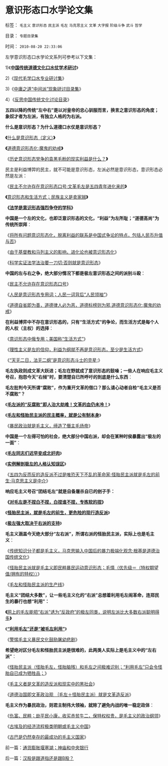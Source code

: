 # 意识形态口水学论文集

标签： `毛主义` `意识形态` `民主派` `毛左` `马克思主义` `文革` `大字报` `阶级斗争` `武斗` `哲学` 

目录： `专题目录集`

时间： `2010-08-20 22:33:06`

左学意识形态口水学论文系列可参考以下文集：

1)《[**中国传统道德文化口水仗学术研讨**](../../../2010/8/6/道德口水文化之学术研讨集.md)》

2)《[现代毛学口水专业研讨集](../../../2010/8/13/现代毛学口水专业研讨集.md)》

3)《[中庸之道“中间派”现象研讨目录集](../../../2010/7/4/中庸之道“中间派”现象研讨目录集.md)》

4）《[反思中国传统文化讨论目录](../../../2010/7/23/反思中国传统文化讨论目录.md)》

**五四以降的传统“左中右”是以对皇帝的忠心驯服而言，换言之意识形态的角度；象奴才者为左派，有独立人格的为右派。**

**什么是意识形态？为什么道德口水仗是意识形态？**

**《**[什么是意识形态（定义）](../../../2010/5/20/什么是意识形态（定义）.md)**》**

**《**[道德意识形态化;魔鬼的劝戒](../../../2010/6/27/道德自省即为善，道德律人必为恶,道德标榜则为邪.md)**》**

《[历史意识形态党争的袁黑毛粉的现实利益是什么？](file:///C:/Documents%20and%20Settings/jason/Local%20Settings/Temp/WindowsLiveWriter-429641856/supfiles98F8B4/bb_8160.html)**》**



民主是利益博羿的民主，就不可能是意识形态，左派必然是意识形态，意识形态必然是左派：

《[民主不允许存在意识形态口号;文革毛左是五四青年进化来的](../../../2010/6/1/民主不允许意识形态口号;不要再搞政治运动.md)**》**

**《**[意识形态和生活方式；民族主义是卖家贼](../../../2010/7/10/采纳最先进的制度是中华民族自已的利益.md)**》**

**《[法学是意识形态强烈争夺的学科](../../../2010/7/31/法律的内涵是实在法，核心是执行能力.md)》**



**中国是一个左的文化，也即泛意识形态的文化，“利益”为左所耻；“道德高尚”为传统所崇拜**：

《[将所有问题意识形态化，脱离利益的联系是中国式争论的特点，包括人民币升值与否](../../../2010/6/21/中国应该升值人民币成为美元逆差国.md)》

《[由于基督教和马列主义的影响，进化论也被意识形态化](../../../2010/6/13/“从林法则”不是“物竞天择，适者生存”;不是进化论.md)》

《[科学实证法学法治要一刀切;否则就是意识形态](../../../2010/6/11/法学法治依法一刀切;科学实证就要一刀切.md)》

**中国的左与右之争，绝大部分情况下都是极左意识形态之间的派别斗殴**：

《[民主不允许存在意识形态口号](../../../2010/6/1/民主不允许意识形态口号;不要再搞政治运动.md)》

《[人民是意识形态专用词；人民一词背后“人民领袖”](../../../2010/5/20/人民领袖人民爱，人民领袖爱人民.md)》

《[道德自省即为善，道德律人必为恶，道德标榜则为邪,道德意识形态化;魔鬼的劝戒](../../../2010/6/27/道德自省即为善，道德律人必为恶,道德标榜则为邪.md)》

**在利益博弈中不存在意识形态的，只有“生活方式”的争论，而生活方式是每个人的人权（主权）的选择**：

《[意识形态中俄专用；美国称“生活方式”](../../../2010/7/10/采纳最先进的制度是中华民族自已的利益.md)》

《[理性主义是左的信仰，利益为纲就不再是意识形态，至少是生活方式](../../../2010/6/25/唯利是图就不可能是意识形态.md)》

《[“天无二日，法无二纲”是意识形态斗士的克星;](../../../2010/6/11/“天无二日，法无二纲”波普尔法则的弱点.md)》

**毛左执政则成文革大跃进；毛左在野就成了意识形态的鼓噪；一些人在响应毛主义号召，抱怨今天“右倾”时，要清楚自已所呼吁的到底是什么东西**：

**毛左批判今天所谓“腐败”，作为重开文革的借口？那么请心动者自检“毛主义是否不腐败”？**

《[**毛左派的“反腐败”即人治大劫难！文革的血仍未冷！**](http://darthvad.blog.163.com/blog/static/53399470201062905325734/)》

《[**毛左和怪胎民主派的民主概率，就是公有制本身**](../../../2010/1/18/被中国文化反对的民主就是公有制本身.md)》

《[暴民政治就是毛主义，缔造了僭主毛炀帝](../../../2010/6/27/democray原意是平民(demos)疯狂(cracy)，区别在人权.md)》

**中国是一个左得可怕的社会，绝大部分中国右派，却会在某种时侯暴露出“极左的一面”**：

《[**毛左同志们迟早变成北奸肉**](../../../2009/6/29/光头党打手小心荣升天国北王讳昌辉尊位.md)》

《[**实例解剖极左的人格认知误区**](../../../2009/2/2/实例解剖极左的人格认知误区.md)》

《[五四为反而反的造反派不过是唯恐天下不乱的革命家;怪胎民主派就是毛左的前生;马克思主义是中介](../../../2010/5/14/唯恐天下不乱的革命家.md)》



**响应毛主义号召“团结毛左”就是自备屠杀自已的刽子手：**

**《**[**对毛左是不捏白不捏，白捏谁不捏，专拣软的捏**](../../../2009/8/25/柿子宜拣软的捏.md)**》**

《[**怪胎民主派，就是毛左的前生，更危险的现行造反派**](../../../2010/5/13/历史大趋势，人是最根本的社会财富.md)》

《[**极左强大取决于右派的支持**](../../../2009/7/26/极左生命力取决于右派的人格心魔.md)》

**毛主义涵盖今天绝大部分“左右派”，所谓右派的怪胎民主派，实际上也是毛主义**：

《[传统知识分子都是毛主义，马克思输入中国后的暴力极端化观念;根基是道德治国传统文化](http://blog.sina.com.cn/s/blog_5563a64d0100kmkr.html)》

《[怪胎民主派就是毛主义即民粹暴民运动意识形态；毛情（优先级＝（特权期望值/拥有的特权））](../../../2010/8/16/“自已作主了”！这就是民主！.md)》

《[毛左和怪胎民主派的生产线](../../../2009/10/25/特权卫士生产线和怪胎民主派.md)》



**毛主义“团结大多数”，让一些毛主义化的“右派”总想着利用毛左闹革命，连郑民生的暴行也想“利用”：**

**《**[网上的毛左能把“右派”诱为“反政府”的极左同类，说明左派比大多数右派聪明得多](http://hi.baidu.com/darthchn/blog/item/e7a4e8dbf31a47d2b7fd4858.html)**》**

《[**“利用毛左”还是“被毛左利用”**](http://blog.sina.com.cn/s/blog_5563a64d0100iiqj.html)》

《[警惕毛主义暴民文化鼓励屠幼悲剧](../../../2010/4/30/警惕暴民文化鼓励屠幼悲剧，捞取社会利益.md)》

**希望绝对区分毛左和怪胎民主派是很难的，此两类人实际上是毛主义中的“左右派”**：

《[怪胎民主派（怪胎毛左，怪胎脑残）和毛左之间极难识别；“利用毛左”只会令怪胎自已成为牺牲品；](../../../2010/8/16/中国文化不缺“骂街”的英雄.md)》

《[毛主义者是文革的造反派和现实中的黑社会](http://cid-36d976e82bb7123d.spaces.live.com/blog/cns%2136D976E82BB7123D%21437.entry)》

《[道德治国即文革政治观 ｛毛左＋怪胎民主派｝就是文革造反派](../../../2010/5/27/道德史观就是文革政治观.md)》

**毛主义作为暴民政治，则君主制伟大领袖，就除了避免内战的唯一稳定政体**：

《[仇富、民粹；劫平民小康，收买赤贫牛二，保特权权贵，是毛主义的政治纲领](../../../2009/10/13/两千年社稷延寿之九字真言.md)》

《[古埃及的经济流程极类明朝或毛主义中国](../../../2010/4/29/古埃及中王国的经济流程极类明朝.md)》

《[古巴是仍然幸存的最成功的毛主义国家](http://darthvad.blog.sohu.com/131126086.html)》



前一篇：[通货膨胀堰塞湖；神庙和中央银行](../../../2010/8/20/通货膨胀堰塞湖；神庙和中央银行.md)

后一篇：[汉股是跟道指还是跟B股？](../../../2010/8/25/汉股是跟道指还是跟B股？.md)